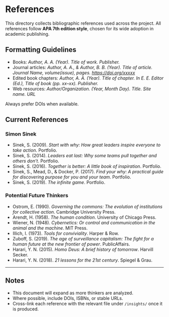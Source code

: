 # References

This directory collects bibliographic references used across the project. All references follow **APA 7th edition style**, chosen for its wide adoption in academic publishing.

## Formatting Guidelines
- Books: *Author, A. A. (Year). Title of work. Publisher.*  
- Journal articles: *Author, A. A., & Author, B. B. (Year). Title of article. Journal Name, volume(issue), pages. https://doi.org/xxxxx*  
- Edited book chapters: *Author, A. A. (Year). Title of chapter. In E. E. Editor (Ed.), Title of book (pp. xx–xx). Publisher.*  
- Web resources: *Author/Organization. (Year, Month Day). Title. Site name. URL*  

Always prefer DOIs when available.

## Current References

### Simon Sinek
- Sinek, S. (2009). *Start with why: How great leaders inspire everyone to take action*. Portfolio.  
- Sinek, S. (2014). *Leaders eat last: Why some teams pull together and others don’t*. Portfolio.  
- Sinek, S. (2016). *Together is better: A little book of inspiration*. Portfolio.  
- Sinek, S., Mead, D., & Docker, P. (2017). *Find your why: A practical guide for discovering purpose for you and your team*. Portfolio.  
- Sinek, S. (2019). *The infinite game*. Portfolio.  

### Potential Future Thinkers
- Ostrom, E. (1990). *Governing the commons: The evolution of institutions for collective action*. Cambridge University Press.  
- Arendt, H. (1958). *The human condition*. University of Chicago Press.  
- Wiener, N. (1948). *Cybernetics: Or control and communication in the animal and the machine*. MIT Press.  
- Illich, I. (1973). *Tools for conviviality*. Harper & Row.  
- Zuboff, S. (2019). *The age of surveillance capitalism: The fight for a human future at the new frontier of power*. PublicAffairs.  
- Harari, Y. N. (2015). *Homo Deus: A brief history of tomorrow*. Harvill Secker.  
- Harari, Y. N. (2018). *21 lessons for the 21st century*. Spiegel & Grau.  

---

## Notes
- This document will expand as more thinkers are analyzed.  
- Where possible, include DOIs, ISBNs, or stable URLs.  
- Cross-link each reference with the relevant file under `/insights/` once it is produced.
